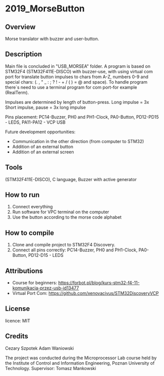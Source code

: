 # 2019_MorseButton
## Overview
Morse translator with buzzer and user-button.

## Description
Main file is concluded in "USB_MORSEA" folder. A program is based on STM32F4 (STM32F411E-DISCO) with buzzer-use, with using virtual com port for translate button impulses to chars from A-Z, numbers 0-9 and special chars: (. , " _ : ; ? ! - + / ( ) = @ and space). To handle program there`s need to use a terminal program for com port-for example (RealTerm).

Impulses are determined by length of button-press. Long impulse = 3x Short impulse, pause = 3x long impulse

Pins placement: PC14-Buzzer, PH0 and PH1-Clock, PA0-Button, PD12-PD15 - LEDS, PA11-PA12 - VCP USB

Future development opportunities:
- Communication in the other direction (from computer to STM32)
- Addition of an external button
- Addition of an external screen

## Tools
(STM32F411E-DISCO), C language, Buzzer with active generator

## How to run
1. Connect everything
2. Run software for VPC terminal on the computer
3. Use the button according to the morse code alphabet

## How to compile
1. Clone and compile project to STM32F4 Discovery.
2. Connect all pins correctly: PC14-Buzzer, PH0 and PH1-Clock, PA0-Button, PD12-D15 - LEDS 

## Attributions
- Course for beginners:
https://forbot.pl/blog/kurs-stm32-f4-11-komunikacja-przez-usb-id13477
- Virtual Port Com:
https://github.com/xenovacivus/STM32DiscoveryVCP

## License
licence: MIT

## Credits
Cezary Szpotek
Adam Waniowski

The project was conducted during the Microprocessor Lab course held by the Institute of Control and Information Engineering, Poznan University of Technology. Supervisor: Tomasz Mankowski
